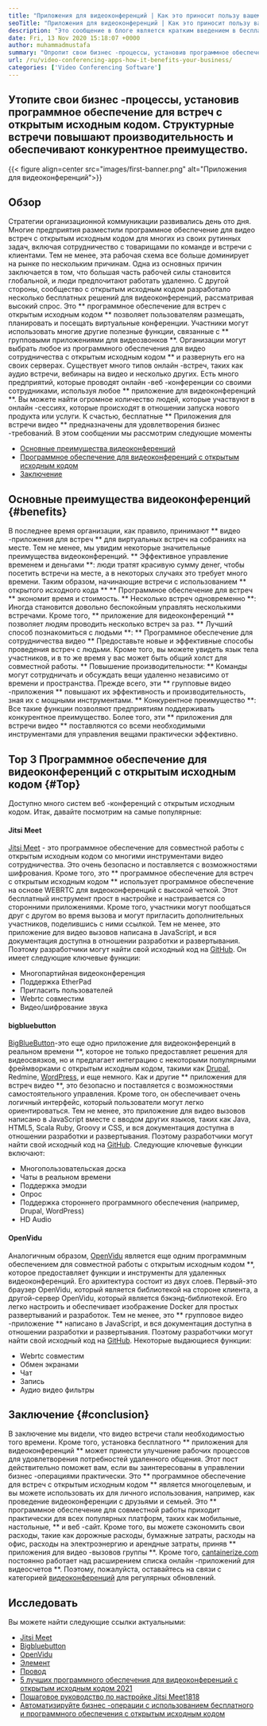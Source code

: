 ```yaml
---
title: "Приложения для видеоконференций | Как это приносит пользу вашему бизнесу" 
seoTitle: "Приложения для видеоконференций | Как это приносит пользу вашему бизнесу" 
description: "Это сообщение в блоге является кратким введением в бесплатные приложения для видеоконференций. Это бесплатное программное обеспечение для совместной работы предоставляет широкий спектр функций для групповых встреч." 
date: Fri, 13 Nov 2020 15:18:07 +0000
author: muhammadmustafa
summary: "Опропит свои бизнес -процессы, установив программное обеспечение для встреч с открытым исходным кодом. Структурные встречи повышают производительность и обеспечивают конкурентное преимущество." 
url: /ru/video-conferencing-apps-how-it-benefits-your-business/
categories: ['Video Conferencing Software']
---
```


## Утопите свои бизнес -процессы, установив программное обеспечение для встреч с открытым исходным кодом. Структурные встречи повышают производительность и обеспечивают конкурентное преимущество.

{{< figure align=center src="images/first-banner.png" alt="Приложения для видеоконференций">}}


## Обзор
Стратегии организационной коммуникации развивались день ото дня. Многие предприятия разместили программное обеспечение для видео встреч с открытым исходным кодом для многих из своих рутинных задач, включая сотрудничество с товарищами по команде и встречи с клиентами. Тем не менее, эта рабочая схема все больше доминирует на рынке по нескольким причинам. Одна из основных причин заключается в том, что большая часть рабочей силы становится глобальной, и люди предпочитают работать удаленно. С другой стороны, сообщество с открытым исходным кодом разработало несколько бесплатных решений для видеоконференций, рассматривая высокий спрос. Это ** программное обеспечение для встреч с открытым исходным кодом ** позволяет пользователям размещать, планировать и посещать виртуальные конференции. Участники могут использовать многие другие полезные функции, связанные с ** групповыми приложениями для видеозвонков **. Организации могут выбрать любое из программного обеспечения для видео сотрудничества с открытым исходным кодом ** и развернуть его на своих серверах. Существует много типов онлайн -встреч, таких как аудио встречи, вебинары на видео и несколько других.
Есть много предприятий, которые проводят онлайн -веб -конференции со своими сотрудниками, используя любое ** приложение для видеоконференций **. Вы можете найти огромное количество людей, которые участвуют в онлайн -сессиях, которые происходят в отношении запуска нового продукта или услуги. К счастью, бесплатные ** Приложения для встречи видео ** предназначены для удовлетворения бизнес -требований. В этом сообщении мы рассмотрим следующие моменты
  * [][1][Основные преимущества видеоконференций][2]
  * [Программное обеспечение для видеоконференций с открытым исходным кодом][3]
  * [Заключение][4]

## Основные преимущества видеоконференций {#benefits}
В последнее время организации, как правило, принимают ** видео -приложения для встреч ** для виртуальных встреч на собраниях на месте. Тем не менее, мы увидим некоторые значительные преимущества видеоконференций.
** Эффективное управление временем и деньгами **: люди тратят красивую сумму денег, чтобы посетить встречи на месте, а в некоторых случаях это требует много времени. Таким образом, начинающие встречи с использованием ** открытого исходного кода ** ** Программное обеспечение для встреч ** экономит время и стоимость.
** Несколько встреч одновременно **: Иногда становится довольно беспокойным управлять несколькими встречами. Кроме того, ** приложение для видеоконференций ** позволяет людям проводить несколько встреч за раз.
** Лучший способ познакомиться с людьми **: ** Программное обеспечение для сотрудничества видео ** Предоставьте новые и эффективные способы проведения встреч с людьми. Кроме того, вы можете увидеть язык тела участников, и в то же время у вас может быть общий холст для совместной работы.
** Повышение производительности: ** Команды могут сотрудничать и обсуждать вещи удаленно независимо от времени и пространства. Прежде всего, эти ** групповые видео -приложения ** повышают их эффективность и производительность, зная их с мощными инструментами.
** Конкурентное преимущество **: Все такие функции позволяют предприятиям поддерживать конкурентное преимущество. Более того, эти ** приложения для встречи видео ** поставляются со всеми необходимыми инструментами для управления вещами практически эффективно.

## Top 3 Программное обеспечение для видеоконференций с открытым исходным кодом {#Top}
Доступно много систем веб -конференций с открытым исходным кодом. Итак, давайте посмотрим на самые популярные:

#### Jitsi Meet
[Jitsi Meet][5] - это программное обеспечение для совместной работы с открытым исходным кодом со многими инструментами видео сотрудничества. Это очень безопасно и поставляется с возможностями шифрования. Кроме того, это ** программное обеспечение для встреч с открытым исходным кодом ** использует программное обеспечение на основе WEBRTC для видеоконференций с высокой четкой. Этот бесплатный инструмент прост в настройке и настраивается со сторонними приложениями. Кроме того, участники могут пообщаться друг с другом во время вызова и могут пригласить дополнительных участников, поделившись с ними ссылкой. Тем не менее, это приложение для видео вызовов написана в JavaScript, и вся документация доступна в отношении разработки и развертывания. Поэтому разработчики могут найти свой исходный код на [GitHub][6]. Он имеет следующие ключевые функции:
  * Многопартийная видеоконференция
  * Поддержка EtherPad
  * Пригласить пользователей
  * Webrtc совместим
  * Видео/шифрование звука

#### bigbluebutton
[BigBlueButton][7]-это еще одно приложение для видеоконференций в реальном времени **, которое не только предоставляет решения для видеосвязков, но и предлагает интеграцию с некоторыми популярными фреймворками с открытым исходным кодом, такими как [Drupal][8], Redmine, [WordPress][9], и еще немного. Как и другие ** приложения для встреч видео **, это безопасно и поставляется с возможностями самостоятельного управления. Кроме того, он обеспечивает очень логичный интерфейс, который пользователи могут легко ориентироваться. Тем не менее, это приложение для видео вызовов написано в JavaScript вместе с вводом других языков, таких как Java, HTML5, Scala Ruby, Groovy и CSS, и вся документация доступна в отношении разработки и развертывания. Поэтому разработчики могут найти свой исходный код на [GitHub][10]. Следующие ключевые функции включают:
  * Многопользовательская доска
  * Чаты в реальном времени
  * Поддержка эмодзи
  * Опрос
  * Поддержка стороннего программного обеспечения (например, Drupal, WordPress)
  * HD Audio

#### OpenVidu
Аналогичным образом, [OpenVidu][11] является еще одним программным обеспечением для совместной работы с открытым исходным кодом **, которое предоставляет функции и инструменты для удаленных видеоконференций. Его архитектура состоит из двух слоев. Первый-это браузер OpenVidu, который является библиотекой на стороне клиента, а другой-сервер OpenVidu, который является бэкэнд-библиотекой. Его легко настроить и обеспечивает изображение Docker для простых развертываний и разработок. Тем не менее, это ** групповое видео -приложение ** написано в JavaScript, и вся документация доступна в отношении разработки и развертывания. Поэтому разработчики могут найти свой исходный код на [GitHub][12]. Некоторые выдающиеся функции:
  * Webrtc совместим
  * Обмен экранами
  * Чат
  * Запись
  * Аудио видео фильтры

## Заключение {#conclusion}
В заключение мы видели, что видео встречи стали необходимостью того времени. Кроме того, установка бесплатного ** приложения для видеоконференций ** может принести улучшение рабочих процессов для удовлетворения потребностей удаленного общения. Этот пост действительно поможет вам, если вы заинтересованы в управлении бизнес -операциями практически. Это ** программное обеспечение для встреч с открытым исходным кодом ** является многоцелевым, и вы можете использовать их для личного использования, например, как проведение видеоконференции с друзьями и семьей. Это ** программное обеспечение для совместной работы приходит практически для всех популярных платформ, таких как мобильные, настольные, ** и веб -сайт. Кроме того, вы можете сэкономить свои расходы, такие как дорожные расходы, бумажные затраты, расходы на офис, расходы на электроэнергию и арендные затраты, приняв ** приложения для видео -вызовов группы **.
Кроме того, [cantainerize.com][13] постоянно работает над расширением списка онлайн -приложений для видеосчетов **. Поэтому, пожалуйста, оставайтесь на связи с категорией [видеоконференций][14] для регулярных обновлений.

## Исследовать
Вы можете найти следующие ссылки актуальными:
  * [Jitsi Meet][5]
  * [Bigbluebutton][7]
  * [OpenVidu][11]
  * [Элемент][15]
  * [Провод][16]
  * [5 лучших программного обеспечения для видеоконференций с открытым исходным кодом 2021][17]
  * [Пошаговое руководство по настройке Jitsi Meet][18][18][18][18]
  * [Автоматизируйте бизнес -операции с использованием бесплатного и программного обеспечения с открытым исходным кодом][19]

  
[1]: #why
[2]: #benefits
[3]: #top
[4]: #conclusion
[5]: https://products.containerize.com/video-conferencing/jitsi
[6]: https://github.com/jitsi/jitsi-meet
[7]: https://products.containerize.com/video-conferencing/bigbluebutton
[8]: https://products.containerize.com/content-management/drupal/
[9]: https://products.containerize.com/blogging/wordpress/
[10]: https://github.com/bigbluebutton/bigbluebutton
[11]: https://products.containerize.com/video-conferencing/openvidu
[12]: https://github.com/OpenVidu/openvidu
[13]: https://www.containerize.com/
[14]: https://products.containerize.com/video-conferencing/
[15]: https://products.containerize.com/video-conferencing/element
[16]: https://products.containerize.com/video-conferencing/wire
[17]: https://blog.containerize.com/video-conferencing-software/top-5-open-source-video-conferencing-software-of-2021/
[18]: https://blog.containerize.com/video-conferencing-software/how-to-set-up-open-source-jitsi-meet/
[19]: https://blog.containerize.com/blogging/automate-business-operations-using-open-source-software/
